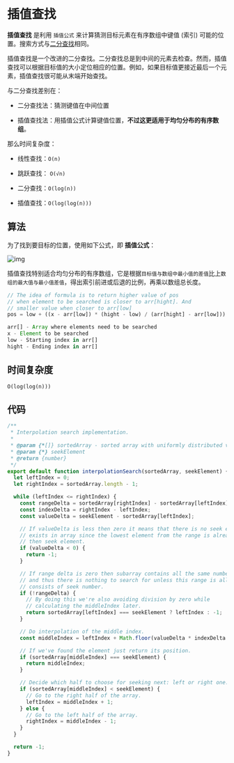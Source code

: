 # 插值查找

**插值查找** 是利用 `插值公式` 来计算猜测目标元素在有序数组中键值 (索引) 可能的位置。搜索方式与[二分查找](/theme/search/binary-search.html)相同。

插值查找是一个改进的二分查找。二分查找总是到中间的元素去检查。然而，插值查找可以根据目标值的大小定位相应的位置。例如，如果目标值更接近最后一个元素，插值查找很可能从末端开始查找。

与二分查找差别在：

- 二分查找法：猜测键值在中间位置

- 插值查找法：用插值公式计算键值位置，**不过这更适用于均匀分布的有序数组**。

那么时间复杂度：

- 线性查找：`O(n)`
- 跳跃查找： `O(√n)`

- 二分查找：`O(log(n))`
- 插值查找：`O(log(log(n)))`

## 算法

为了找到要目标的位置，使用如下公式，即 **插值公式**：

![img](http://img.90paw.com/AngusYang9/2020-07-11%2015-41-53.png)

插值查找特别适合均匀分布的有序数组，它是根据`目标值与数组中最小值的差值`比上`数组的最大值与最小值差值`，得出索引前进或后退的比例，再乘以数组总长度。

```javascript
// The idea of formula is to return higher value of pos
// when element to be searched is closer to arr[hight]. And
// smaller value when closer to arr[low]
pos = low + ((x - arr[low]) * (hight - low) / (arr[hight] - arr[low]))

arr[] - Array where elements need to be searched
x - Element to be searched
low - Starting index in arr[]
hight - Ending index in arr[]
```

## 时间复杂度

`O(log(log(n)))`

## 代码

```javascript
/**
 * Interpolation search implementation.
 *
 * @param {*[]} sortedArray - sorted array with uniformly distributed values
 * @param {*} seekElement
 * @return {number}
 */
export default function interpolationSearch(sortedArray, seekElement) {
  let leftIndex = 0;
  let rightIndex = sortedArray.length - 1;

  while (leftIndex <= rightIndex) {
    const rangeDelta = sortedArray[rightIndex] - sortedArray[leftIndex];
    const indexDelta = rightIndex - leftIndex;
    const valueDelta = seekElement - sortedArray[leftIndex];

    // If valueDelta is less then zero it means that there is no seek element
    // exists in array since the lowest element from the range is already higher
    // then seek element.
    if (valueDelta < 0) {
      return -1;
    }

    // If range delta is zero then subarray contains all the same numbers
    // and thus there is nothing to search for unless this range is all
    // consists of seek number.
    if (!rangeDelta) {
      // By doing this we're also avoiding division by zero while
      // calculating the middleIndex later.
      return sortedArray[leftIndex] === seekElement ? leftIndex : -1;
    }

    // Do interpolation of the middle index.
    const middleIndex = leftIndex + Math.floor(valueDelta * indexDelta / rangeDelta);

    // If we've found the element just return its position.
    if (sortedArray[middleIndex] === seekElement) {
      return middleIndex;
    }

    // Decide which half to choose for seeking next: left or right one.
    if (sortedArray[middleIndex] < seekElement) {
      // Go to the right half of the array.
      leftIndex = middleIndex + 1;
    } else {
      // Go to the left half of the array.
      rightIndex = middleIndex - 1;
    }
  }

  return -1;
}
```

